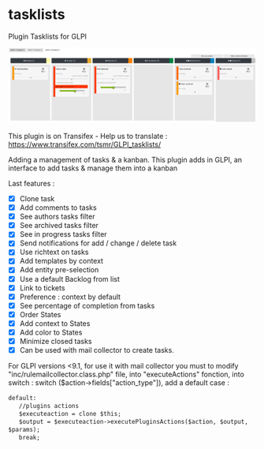 # tasklists
Plugin Tasklists for GLPI

![Plugin tasklists](https://raw.githubusercontent.com/InfotelGLPI/tasklists/master/screenshots/kanban.png "Plugin tasklists")

This plugin is on Transifex - Help us to translate :
https://www.transifex.com/tsmr/GLPI_tasklists/

Adding a management of tasks & a kanban. This plugin adds in GLPI, an interface to add tasks & manage them into a kanban

Last features :

- [X] Clone task
- [X] Add comments to tasks
- [X] See authors tasks filter
- [X] See archived tasks filter
- [X] See in progress tasks filter
- [X] Send notifications for add / change / delete task
- [X] Use richtext on tasks
- [X] Add templates by context
- [X] Add entity pre-selection
- [X] Use a default Backlog from list
- [X] Link to tickets
- [X] Preference : context by default
- [X] See percentage of completion from tasks
- [X] Order States
- [X] Add context to States
- [X] Add color to States
- [X] Minimize closed tasks
- [X] Can be used with mail collector to create tasks.

For GLPI versions <9.1, for use it with mail collector you must to modify "inc/rulemailcollector.class.php" file, into  "executeActions" fonction, into switch : switch ($action->fields["action_type"]), add a default case  : 

```
default:
   //plugins actions
   $executeaction = clone $this;
   $output = $executeaction->executePluginsActions($action, $output, $params);
   break;
```
